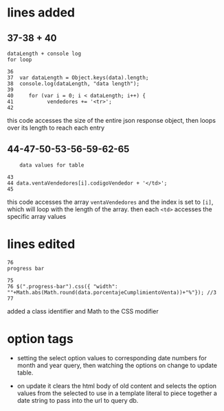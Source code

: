 # lines added
## 37-38 + 40
	dataLength + console log
	for loop
```
36
37	var dataLength = Object.keys(data).length;
38	console.log(dataLength, "data length");
39
40     for (var i = 0; i < dataLength; i++) {
41           vendedores += '<tr>';
42
```

this code accesses the size of the entire json response object, then loops over its length to reach each entry


## 44-47-50-53-56-59-62-65
		data values for table
```
43
44 data.ventaVendedores[i].codigoVendedor + '</td>';
45
```

this code accesses the array `ventaVendedores` and the index is set to `[i]`, which will loop with the length of the array. then each `<td>` accesses the specific array values

# lines edited
	76
	progress bar
```
75
76 $(".progress-bar").css({ "width":
""+Math.abs(Math.round(data.porcentajeCumplimientoVenta))+"%"}); //3
77
```
added a class identifier and Math to the CSS modifier

# option tags
- setting the select option values to corresponding date numbers for month and year query, then watching the options on change to update table.

- on update it clears the html body of old content and selects the option values from the selected to use in a template literal to piece together a date string to pass into the url to query db.


